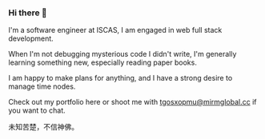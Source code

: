 ### Hi there 👋

I'm a software engineer at ISCAS, I am engaged in web full stack development.

When I'm not debugging mysterious code I didn't write, I'm generally learning something new, especially reading paper books. 

I am happy to make plans for anything, and I have a strong desire to manage time nodes.

Check out my portfolio here or shoot me with tgosxopmu@mirmglobal.cc if you want to chat.

未知苦楚，不信神佛。

<!--
**angelQ95/angelQ95** is a ✨ _special_ ✨ repository because its `README.md` (this file) appears on your GitHub profile.

Here are some ideas to get you started:

- 🔭 I’m currently working on ...
- 🌱 I’m currently learning ...
- 👯 I’m looking to collaborate on ...
- 🤔 I’m looking for help with ...
- 💬 Ask me about ...
- 📫 How to reach me: ...
- 😄 Pronouns: ...
- ⚡ Fun fact: ...
-->
